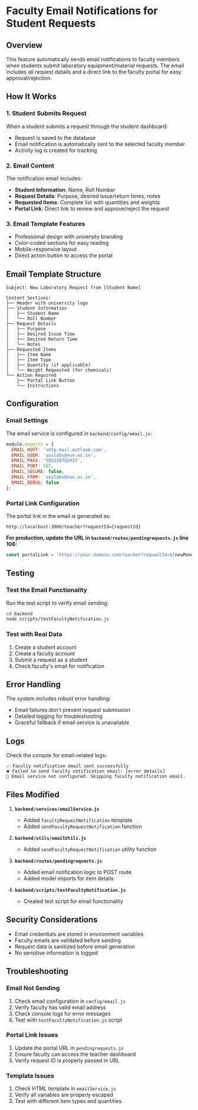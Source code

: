 # Faculty Email Notifications for Student Requests

## Overview
This feature automatically sends email notifications to faculty members when students submit laboratory equipment/material requests. The email includes all request details and a direct link to the faculty portal for easy approval/rejection.

## How It Works

### 1. Student Submits Request
When a student submits a request through the student dashboard:
- Request is saved to the database
- Email notification is automatically sent to the selected faculty member
- Activity log is created for tracking

### 2. Email Content
The notification email includes:
- **Student Information**: Name, Roll Number
- **Request Details**: Purpose, desired issue/return times, notes
- **Requested Items**: Complete list with quantities and weights
- **Portal Link**: Direct link to review and approve/reject the request

### 3. Email Template Features
- Professional design with university branding
- Color-coded sections for easy reading
- Mobile-responsive layout
- Direct action button to access the portal

## Email Template Structure

```
Subject: New Laboratory Request from [Student Name]

Content Sections:
├── Header with university logo
├── Student Information
│   ├── Student Name
│   └── Roll Number
├── Request Details
│   ├── Purpose
│   ├── Desired Issue Time
│   ├── Desired Return Time
│   └── Notes
├── Requested Items
│   ├── Item Name
│   ├── Item Type
│   ├── Quantity (if applicable)
│   └── Weight Requested (for chemicals)
└── Action Required
    ├── Portal Link Button
    └── Instructions
```

## Configuration

### Email Settings
The email service is configured in `backend/config/email.js`:
```javascript
module.exports = {
  EMAIL_HOST: 'smtp-mail.outlook.com',
  EMAIL_USER: 'soslabs@nuv.ac.in',
  EMAIL_PASS: 'SOS2207@2025',
  EMAIL_PORT: 587,
  EMAIL_SECURE: false,
  EMAIL_FROM: 'soslabs@nuv.ac.in',
  EMAIL_DEBUG: false
};
```

### Portal Link Configuration
The portal link in the email is generated as:
```
http://localhost:3000/teacher?requestId={requestId}
```

**For production, update the URL in `backend/routes/pendingrequests.js` line 108:**
```javascript
const portalLink = `https://your-domain.com/teacher?requestId=${newPendingRequest.id}`;
```

## Testing

### Test the Email Functionality
Run the test script to verify email sending:
```bash
cd backend
node scripts/testFacultyNotification.js
```

### Test with Real Data
1. Create a student account
2. Create a faculty account
3. Submit a request as a student
4. Check faculty's email for notification

## Error Handling

The system includes robust error handling:
- Email failures don't prevent request submission
- Detailed logging for troubleshooting
- Graceful fallback if email service is unavailable

## Logs

Check the console for email-related logs:
```
✅ Faculty notification email sent successfully
❌ Failed to send faculty notification email: [error details]
📧 Email service not configured. Skipping faculty notification email.
```

## Files Modified

1. **`backend/services/emailService.js`**
   - Added `facultyRequestNotification` template
   - Added `sendFacultyRequestNotification` function

2. **`backend/utils/emailUtils.js`**
   - Added `sendFacultyRequestNotification` utility function

3. **`backend/routes/pendingrequests.js`**
   - Added email notification logic to POST route
   - Added model imports for item details

4. **`backend/scripts/testFacultyNotification.js`**
   - Created test script for email functionality

## Security Considerations

- Email credentials are stored in environment variables
- Faculty emails are validated before sending
- Request data is sanitized before email generation
- No sensitive information is logged

## Troubleshooting

### Email Not Sending
1. Check email configuration in `config/email.js`
2. Verify faculty has valid email address
3. Check console logs for error messages
4. Test with `testFacultyNotification.js` script

### Portal Link Issues
1. Update the portal URL in `pendingrequests.js`
2. Ensure faculty can access the teacher dashboard
3. Verify request ID is properly passed in URL

### Template Issues
1. Check HTML template in `emailService.js`
2. Verify all variables are properly escaped
3. Test with different item types and quantities 
